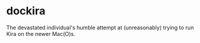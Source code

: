 # dockira
The devastated individual's humble attempt at (unreasonably) trying to run Kira on the newer Mac(O)s.

